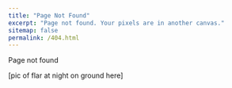 ```yaml
---
title: "Page Not Found"
excerpt: "Page not found. Your pixels are in another canvas."
sitemap: false
permalink: /404.html
---
```


Page not found

[pic of flar at night on ground here]

<script>
  var GOOG_FIXURL_LANG = 'en';
  var GOOG_FIXURL_SITE = '{{ site.url }}'
</script>
<script src="https://linkhelp.clients.google.com/tbproxy/lh/wm/fixurl.js">
</script>
